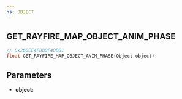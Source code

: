 ```yaml
---
ns: OBJECT
---
```

## GET_RAYFIRE_MAP_OBJECT_ANIM_PHASE

```c
// 0x260EE4FDBDF4DB01
float GET_RAYFIRE_MAP_OBJECT_ANIM_PHASE(Object object);
```

## Parameters
* **object**:
